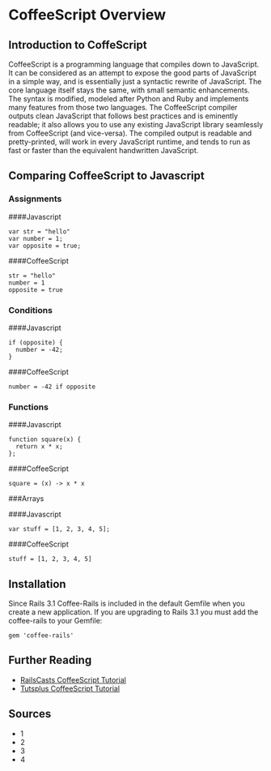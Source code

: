 # CoffeeScript Overview

## Introduction to CoffeScript
CoffeeScript is a programming language that compiles down to JavaScript. It can be considered as an attempt to expose the good parts of JavaScript in a simple way,
and is essentially just a syntactic rewrite of JavaScript. The core language itself stays the same, with small semantic enhancements. The syntax is modified, modeled after
Python and Ruby and implements many features from those two languages. The CoffeeScript compiler outputs clean JavaScript that follows best practices and is eminently readable; it also allows you to use any existing JavaScript library seamlessly from CoffeeScript (and vice-versa).
The compiled output is readable and pretty-printed, will work in every JavaScript runtime, and tends to run as fast or faster than the equivalent handwritten JavaScript.

## Comparing CoffeeScript to Javascript
### Assignments

####Javascript
```shell
var str = "hello"
var number = 1; 
var opposite = true;
```
####CoffeeScript
```shell
str = "hello"
number = 1 
opposite = true
```
### Conditions

####Javascript
```shell
if (opposite) { 
  number = -42; 
} 
```
####CoffeeScript
```shell
number = -42 if opposite
```
### Functions

####Javascript
```shell
function square(x) { 
  return x * x; 
}; 
```
####CoffeeScript
```shell
square = (x) -> x * x
```
###Arrays

####Javascript
```shell
var stuff = [1, 2, 3, 4, 5];
```
####CoffeeScript
```shell
stuff = [1, 2, 3, 4, 5]
```
## Installation

Since Rails 3.1 Coffee-Rails is included in the default Gemfile when you create a new application. If you are upgrading to Rails 3.1 you must add the coffee-rails to your Gemfile:

    gem 'coffee-rails'

## Further Reading

* [RailsCasts CoffeeScript Tutorial](http://railscasts.com/episodes/267-coffeescript-basics)
* [Tutsplus CoffeeScript Tutorial](http://code.tutsplus.com/tutorials/rocking-out-with-coffeescript--net-17027)

## Sources

* 1
* 2
* 3
* 4
